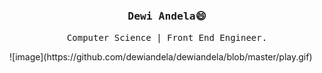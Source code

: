 


<h3 align='center'><samp><strong>Dewi Andela</strong>😄</samp></h3> 
<p align='center'> <samp>Computer Science | Front End Engineer.</samp></p>
![image](https://github.com/dewiandela/dewiandela/blob/master/play.gif)
<br><br>
<p align='center'>

</p>
